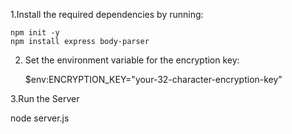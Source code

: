 1.Install the required dependencies by running:

    npm init -y
    npm install express body-parser

2. Set the environment variable for the encryption key:

    $env:ENCRYPTION_KEY="your-32-character-encryption-key"

3.Run the Server

   node server.js
